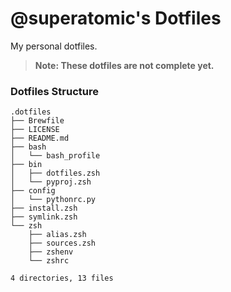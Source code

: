 # **@superatomic**'s Dotfiles
My personal dotfiles.

> **Note: These dotfiles are not complete yet.**

### Dotfiles Structure
```
.dotfiles
├── Brewfile
├── LICENSE
├── README.md
├── bash
│   └── bash_profile
├── bin
│   ├── dotfiles.zsh
│   └── pyproj.zsh
├── config
│   └── pythonrc.py
├── install.zsh
├── symlink.zsh
└── zsh
    ├── alias.zsh
    ├── sources.zsh
    ├── zshenv
    └── zshrc

4 directories, 13 files
```
